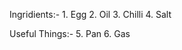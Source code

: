 Ingridients:-
            1. Egg
            2. Oil
            3. Chilli
            4. Salt
            
Useful Things:-
            5. Pan
            6. Gas
                        

        